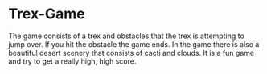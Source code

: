 # Trex-Game
The game consists of a trex and obstacles that the trex is attempting to jump over. If you hit the obstacle the game ends. In the game there is also a beautiful desert scenery that consists of cacti and clouds. It is a fun game and try to get a really high, high score.
